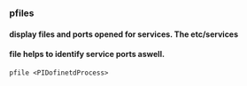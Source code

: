 ### pfiles

#### display files and ports opened for services. The etc/services 
#### file helps to identify service ports aswell.
```Shell
pfile <PIDofinetdProcess>
```